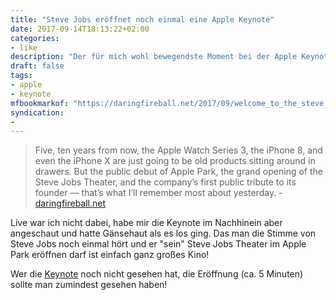 ```yaml
---
title: "Steve Jobs eröffnet noch einmal eine Apple Keynote"
date: 2017-09-14T18:13:22+02:00
categories:
- like
description: "Der für mich wohl bewegendste Moment bei der Apple Keynote am Dienstag"
draft: false
tags:
- apple
- keynote
mfbookmarkof: "https://daringfireball.net/2017/09/welcome_to_the_steve_jobs_theater"
syndication:
-
---
```




> Five, ten years from now, the Apple Watch Series 3, the iPhone 8, and even the iPhone X are just going to be old products sitting around in drawers. But the public debut of Apple Park, the grand opening of the Steve Jobs Theater, and the company’s first public tribute to its founder — that’s what I’ll remember most about yesterday. - [daringfireball.net](https://daringfireball.net/2017/09/welcome_to_the_steve_jobs_theater)

Live war ich nicht dabei, habe mir die Keynote im Nachhinein aber angeschaut und hatte Gänsehaut als es los ging. Das man die Stimme von Steve Jobs noch einmal hört und er "sein" Steve Jobs Theater im Apple Park eröffnen darf ist einfach ganz großes Kino!

Wer die [Keynote](https://www.apple.com/apple-events/september-2017/) noch nicht gesehen hat, die Eröffnung (ca. 5 Minuten) sollte man zumindest gesehen haben!